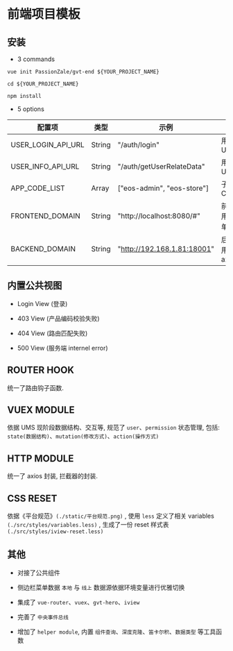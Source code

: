 前端项目模板
====

安装
----

- 3 commands

``` shell
vue init PassionZale/gvt-end ${YOUR_PROJECT_NAME}

cd ${YOUR_PROJECT_NAME}

npm install
```

- 5 options

配置项 | 类型 | 示例 | 说明
---  | --- | --- | ---
USER_LOGIN_API_URL | String | "/auth/login" | 用户登录 API URL
USER_INFO_API_URL | String | "/auth/getUserRelateData" | 用户信息 API URL
APP_CODE_LIST | Array | ["eos-admin", "eos-store"] | 子系统 APP CODE LIST
FRONTEND_DOMAIN | String | "http://localhost:8080/#" | 前端 domain, 用以 mock 菜单数据
BACKEND_DOMAIN | String | "http://192.168.1.81:18001" | 后端 domain, 用以赋值 axios.baseURL

内置公共视图
----

- Login View (登录)

- 403 View   (产品编码校验失败)

- 404 View   (路由匹配失败)

- 500 View   (服务端 internel error)

ROUTER HOOK
----
统一了路由钩子函数.

VUEX MODULE
----

依据 UMS 现阶段数据结构、交互等, 规范了 ```user```、```permission``` 状态管理, 包括: ```state(数据结构)```、```mutation(修改方式)```、```action(操作方式)```


HTTP MODULE
----

统一了 axios 封装, 拦截器的封装.

CSS RESET
----
依据《平台规范》```(./static/平台规范.png)``` , 使用 ```less``` 定义了相关 variables ```(./src/styles/variables.less)``` , 生成了一份 reset 样式表 ```(./src/styles/iview-reset.less)```

其他
----

- 对接了公共组件

- 侧边栏菜单数据 ```本地``` 与 ```线上``` 数据源依据环境变量进行优雅切换

- 集成了 ```vue-router```、```vuex```、```gvt-hero```、```iview```

- 完善了 ```中央事件总线```

- 增加了 ```helper module```, 内置 ```组件查询```、```深度克隆```、```笛卡尔积```、```数据类型``` 等工具函数
